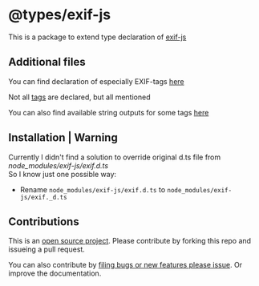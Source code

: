 # @types/exif-js

This is a package to extend type declaration of [exif-js](https://www.npmjs.com/package/exif-js)

## Additional files
You can find declaration of especially EXIF-tags [here](./ExifData.d.ts)

Not all [tags](./tags.d.ts) are declared, but all mentioned

You can also find available string outputs for some tags [here](./strings.d.ts)

## Installation | Warning
Currently I didn't find a solution to override original d.ts file from _node_modules/exif-js/exif.d.ts_  
So I know just one possible way:
 - Rename `node_modules/exif-js/exif.d.ts` to `node_modules/exif-js/exif._d.ts`

## Contributions
This is an [open source project](LICENSE). Please contribute by forking this repo and issueing a pull request.

You can also contribute by [filing bugs or new features please issue](https://github.com/DarkOutX/-types-exif-js/issues).
Or improve the documentation.
